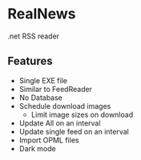 # RealNews
.net RSS reader

## Features
- Single EXE file
- Similar to FeedReader
- No Database
- Schedule download images
  - Limit image sizes on download
- Update All on an interval
- Update single feed on an interval
- Import OPML files
- Dark mode
